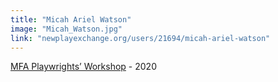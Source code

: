 ```yaml
---
title: "Micah Ariel Watson"
image: "Micah_Watson.jpg"
link: "newplayexchange.org/users/21694/micah-ariel-watson"
---
```


[MFA Playwrights’ Workshop](/programs/mfa-playwrights-workshop) - 2020
